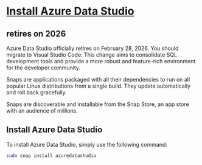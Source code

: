 # **[Install Azure Data Studio](https://snapcraft.io/install/azuredatastudio/ubuntu)**

## retires on 2026

Azure Data Studio officially retires on February 28, 2026. You should migrate to Visual Studio Code. This change aims to consolidate SQL development tools and provide a more robust and feature-rich environment for the developer community.

Snaps are applications packaged with all their dependencies to run on all popular Linux distributions from a single build. They update automatically and roll back gracefully.

Snaps are discoverable and installable from the Snap Store, an app store with an audience of millions.

## Install Azure Data Studio

To install Azure Data Studio, simply use the following command:

```bash
sudo snap install azuredatastudio
```

